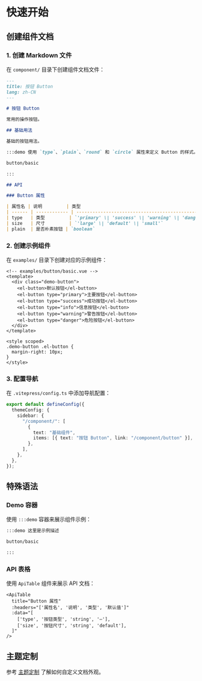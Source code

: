# 快速开始

## 创建组件文档

### 1. 创建 Markdown 文件

在 `component/` 目录下创建组件文档文件：

```markdown
---
title: 按钮 Button
lang: zh-CN
---

# 按钮 Button

常用的操作按钮。

## 基础用法

基础的按钮用法。

:::demo 使用 `type`、`plain`、`round` 和 `circle` 属性来定义 Button 的样式。

button/basic

:::

## API

### Button 属性

| 属性名 | 说明         | 类型                                                        | 默认值  |
| ------ | ------------ | ----------------------------------------------------------- | ------- |
| type   | 类型         | `'primary' \| 'success' \| 'warning' \| 'danger' \| 'info'` | —       |
| size   | 尺寸         | `'large' \| 'default' \| 'small'`                           | default |
| plain  | 是否朴素按钮 | `boolean`                                                   | false   |
```

### 2. 创建示例组件

在 `examples/` 目录下创建对应的示例组件：

```vue
<!-- examples/button/basic.vue -->
<template>
  <div class="demo-button">
    <el-button>默认按钮</el-button>
    <el-button type="primary">主要按钮</el-button>
    <el-button type="success">成功按钮</el-button>
    <el-button type="info">信息按钮</el-button>
    <el-button type="warning">警告按钮</el-button>
    <el-button type="danger">危险按钮</el-button>
  </div>
</template>

<style scoped>
.demo-button .el-button {
  margin-right: 10px;
}
</style>
```

### 3. 配置导航

在 `.vitepress/config.ts` 中添加导航配置：

```typescript
export default defineConfig({
  themeConfig: {
    sidebar: {
      "/component/": [
        {
          text: "基础组件",
          items: [{ text: "按钮 Button", link: "/component/button" }],
        },
      ],
    },
  },
});
```

## 特殊语法

### Demo 容器

使用 `:::demo` 容器来展示组件示例：

```markdown
:::demo 这里是示例描述

button/basic

:::
```

### API 表格

使用 `ApiTable` 组件来展示 API 文档：

```vue
<ApiTable
  title="Button 属性"
  :headers="['属性名', '说明', '类型', '默认值']"
  :data="[
    ['type', '按钮类型', 'string', '—'],
    ['size', '按钮尺寸', 'string', 'default'],
  ]"
/>
```

## 主题定制

参考 [主题定制](./theming.md) 了解如何自定义文档外观。
